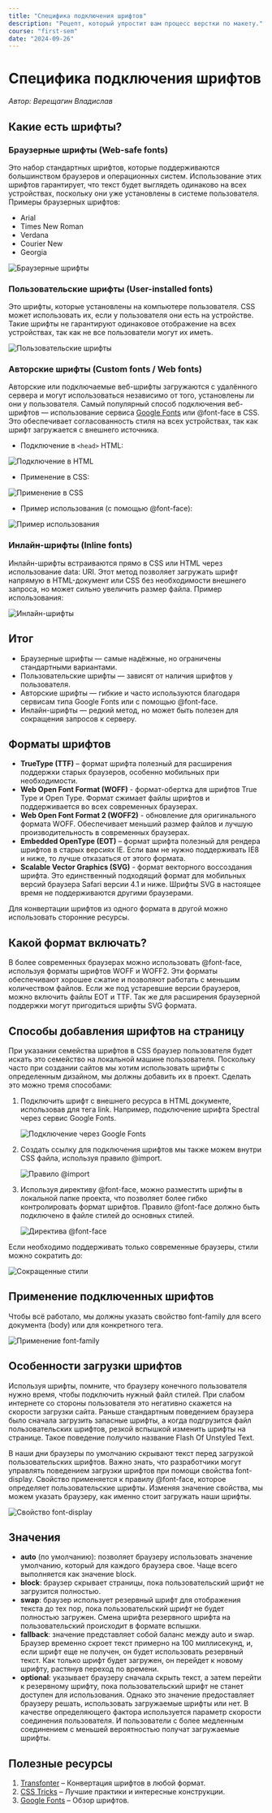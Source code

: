 ```yaml
---
title: "Специфика подключения шрифтов"
description: "Рецепт, который упростит вам процесс верстки по макету."
course: "first-sem"
date: "2024-09-26"
---
```


# Специфика подключения шрифтов

_Автор: Верещагин Владислав_

## Какие есть шрифты?

### Браузерные шрифты (Web-safe fonts)

Это набор стандартных шрифтов, которые поддерживаются большинством браузеров и операционных систем. Использование этих шрифтов гарантирует, что текст будет выглядеть одинаково на всех устройствах, поскольку они уже установлены в системе пользователя. Примеры браузерных шрифтов:

- Arial
- Times New Roman
- Verdana
- Courier New
- Georgia

![Браузерные шрифты](/fonts/image1.png)

### Пользовательские шрифты (User-installed fonts)

Это шрифты, которые установлены на компьютере пользователя. CSS может использовать их, если у пользователя они есть на устройстве. Такие шрифты не гарантируют одинаковое отображение на всех устройствах, так как не все пользователи могут их иметь.

![Пользовательские шрифты](/fonts/image2.png)

### Авторские шрифты (Custom fonts / Web fonts)

Авторские или подключаемые веб-шрифты загружаются с удалённого сервера и могут использоваться независимо от того, установлены ли они у пользователя. Самый популярный способ подключения веб-шрифтов — использование сервиса [Google Fonts](https://fonts.google.com) или @font-face в CSS. Это обеспечивает согласованность стиля на всех устройствах, так как шрифт загружается с внешнего источника.

- Подключение в `<head>` HTML:

![Подключение в HTML](/fonts/image3.png)

- Применение в CSS:

![Применение в CSS](/fonts/image4.png)

- Пример использования (с помощью @font-face):

![Пример использования](/fonts/image5.png)

### Инлайн-шрифты (Inline fonts)

Инлайн-шрифты встраиваются прямо в CSS или HTML через использование data: URI. Этот метод позволяет загружать шрифт напрямую в HTML-документ или CSS без необходимости внешнего запроса, но может сильно увеличить размер файла.
Пример использования:

![Инлайн-шрифты](/fonts/image6.png)

## Итог

- Браузерные шрифты — самые надёжные, но ограничены стандартными вариантами.
- Пользовательские шрифты — зависят от наличия шрифтов у пользователя.
- Авторские шрифты — гибкие и часто используются благодаря сервисам типа Google Fonts или с помощью @font-face.
- Инлайн-шрифты — редкий метод, но может быть полезен для сокращения запросов к серверу.

## Форматы шрифтов

- **TrueType (TTF)** – формат шрифта полезный для расширения поддержки старых браузеров, особенно мобильных при необходимости.
- **Web Open Font Format (WOFF)** - формат-обертка для шрифтов True Type и Open Type. Формат сжимает файлы шрифтов и поддерживается во всех современных браузерах.
- **Web Open Font Format 2 (WOFF2)** - обновление для оригинального формата WOFF. Обеспечивает меньший размер файлов и лучшую производительность в современных браузерах.
- **Embedded OpenType (EOT)** – формат шрифта полезный для рендера шрифтов в старых версиях IE. Если вам не нужно поддерживать IE8 и ниже, то лучше отказаться от этого формата.
- **Scalable Vector Graphics (SVG)** - формат векторного воссоздания шрифта. Это единственный подходящий формат для мобильных версий браузера Safari версии 4.1 и ниже. Шрифты SVG в настоящее время не поддерживаются другими браузерами.

Для конвертации шрифтов из одного формата в другой можно использовать сторонние ресурсы.

## Какой формат включать?

В более современных браузерах можно использовать @font-face, используя форматы шрифтов WOFF и WOFF2. Эти форматы обеспечивают хорошее сжатие и позволяют работать с меньшим количеством файлов. Если же под устаревшие версии браузеров, можно включить файлы EOT и TTF. Так же для расширения браузерной поддержки могут пригодиться шрифты SVG формата.

## Способы добавления шрифтов на страницу

При указании семейства шрифтов в CSS браузер пользователя будет искать это семейство на локальной машине пользователя. Поскольку часто при создании сайтов мы хотим использовать шрифты с определенным дизайном, мы должны добавить их в проект. Сделать это можно тремя способами:

1. Подключить шрифт с внешнего ресурса в HTML документе, использовав для тега link. Например, подключение шрифта Spectral через сервис Google Fonts.

    ![Подключение через Google Fonts](/fonts/image7.png)

2. Создать ссылку для подключения шрифтов мы также можем внутри CSS файла, используя правило @import.

    ![Правило @import](/fonts/image8.png)

3. Используя директиву @font-face, можно разместить шрифты в локальной папке проекта, что позволяет более гибко контролировать формат шрифтов. Правило @font-face должно быть подключено в файле стилей до основных стилей.

    ![Директива @font-face](/fonts/image9.png)

Если необходимо поддерживать только современные браузеры, стили можно сократить до:

![Сокращенные стили](/fonts/image10.png)

## Применение подключенных шрифтов

Чтобы всё работало, мы должны указать свойство font-family для всего документа (body) или для конкретного тега.

![Применение font-family](/fonts/image11.png)

## Особенности загрузки шрифтов

Используя шрифты, помните, что браузеру конечного пользователя нужно время, чтобы подключить нужный файл стилей. При слабом интернете со стороны пользователя это негативно скажется на скорости загрузки сайта. Раньше стандартным поведением браузера было сначала загрузить запасные шрифты, а когда подгрузится файл пользовательских шрифтов, резкой вспышкой изменить шрифты на странице. Такое поведение получило название Flash Of Unstyled Text.

В наши дни браузеры по умолчанию скрывают текст перед загрузкой пользовательских шрифтов. Важно знать, что разработчики могут управлять поведением загрузки шрифтов при помощи свойства font-display. Свойство применяется к правилу @font-face, которое определяет пользовательские шрифты. Изменяя значение свойства, мы можем указать браузеру, как именно стоит загружать наши шрифты.

![Свойство font-display](/fonts/image12.png)

## Значения

- **auto** (по умолчанию): позволяет браузеру использовать значение умолчанию, который для каждого браузера свое. Чаще всего выполняется как значение block.
- **block**: браузер скрывает страницы, пока пользовательский шрифт не загрузится полностью.
- **swap**: браузер использует резервный шрифт для отображения текста до тех пор, пока пользовательский шрифт не будет полностью загружен. Смена шрифта резервного шрифта на пользовательский происходит в формате вспышки.
- **fallback**: значение представляет собой баланс между auto и swap. Браузер временно скроет текст примерно на 100 миллисекунд, и, если шрифт еще не получен, он будет использовать резервный текст. Как только шрифт будет загружен, он перейдет к новому шрифту, растянув переход по времени.
- **optional**: указывает браузеру сначала скрыть текст, а затем перейти к резервному шрифту, пока пользовательский шрифт не станет доступен для использования. Однако это значение предоставляет браузеру решать, использовать загружаемые шрифты или нет. В качестве определяющего фактора используется параметр скорости соединения пользователя. И пользователи с более медленным соединением с меньшей вероятностью получат загружаемые шрифты.

## Полезные ресурсы

1. [Transfonter](https://transfonter.org) – Конвертация шрифтов в любой формат.
2. [CSS Tricks](https://css-tricks.com/snippets/css/using-font-face-in-css/) – Лучшие практики и интересные конструкции.
3. [Google Fonts](https://fonts.google.com) – Обзор шрифтов.
